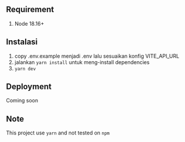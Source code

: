 ## Requirement
1. Node 18.16+

## Instalasi

1. copy .env.example menjadi .env lalu sesuaikan konfig VITE_API_URL
2. jalankan `yarn install` untuk meng-install dependencies 
4. `yarn dev` 

## Deployment
Coming soon

## Note
This project use `yarn` and not tested on `npm`